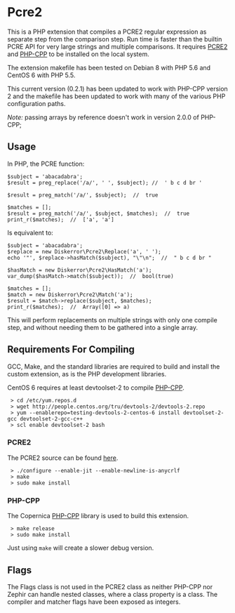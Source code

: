 # Pcre2
This is a PHP extension that compiles a PCRE2 regular expression as separate step from the comparison step. Run time is faster than the builtin PCRE API for very large strings and multiple comparisons. It requires [PCRE2](http://www.pcre.org) and [PHP-CPP](http://www.php-cpp.com/) to be installed on the local system.

The extension makefile has been tested on Debian 8 with PHP 5.6 and CentOS 6 with PHP 5.5.

This current version (0.2.1) has been updated to work with PHP-CPP version 2 and the makefile has been updated to work with many of the various PHP configuration paths.

*Note:* passing arrays by reference doesn't work in version 2.0.0 of PHP-CPP;

## Usage
In PHP, the PCRE function:
```
$subject = 'abacadabra';
$result = preg_replace('/a/', ' ', $subject); //  ' b c d br '

$result = preg_match('/a/', $subject);  //  true

$matches = [];
$result = preg_match('/a/', $subject, $matches);  //  true
print_r($matches);  //  ['a', 'a']
```
Is equivalent to:
```
$subject = 'abacadabra';
$replace = new Diskerror\Pcre2\Replace('a', ' ');
echo '"', $replace->hasMatch($subject), "\"\n";  //  " b c d br "

$hasMatch = new Diskerror\Pcre2\HasMatch('a');
var_dump($hasMatch->match($subject));  //  bool(true)

$matches = [];
$match = new Diskerror\Pcre2\Match('a');
$result = $match->replace($subject, $matches);
print_r($matches);  //  Array([0] => a)
```
This will perform replacements on multiple strings with only one compile step, and without needing them to be gathered into a single array.

## Requirements For Compiling
GCC, Make, and the standard libraries are required to build and install the custom extension, as is the PHP development libraries.

CentOS 6 requires at least devtoolset-2 to compile [PHP-CPP](http://www.php-cpp.com/).
```
 > cd /etc/yum.repos.d
 > wget http://people.centos.org/tru/devtools-2/devtools-2.repo
 > yum --enablerepo=testing-devtools-2-centos-6 install devtoolset-2-gcc devtoolset-2-gcc-c++
 > scl enable devtoolset-2 bash
```

### PCRE2
The PCRE2 source can be found [here](http://www.pcre.org).
```
 > ./configure --enable-jit --enable-newline-is-anycrlf
 > make
 > sudo make install
```

### PHP-CPP
The Copernica [PHP-CPP](http://www.php-cpp.com/) library is used to build this extension.
```
 > make release
 > sudo make install
```
Just using ```make``` will create a slower debug version.

## Flags
The Flags class is not used in the PCRE2 class as neither PHP-CPP nor Zephir can handle nested classes, where a class property is a class. The compiler and matcher flags have been exposed as integers.
